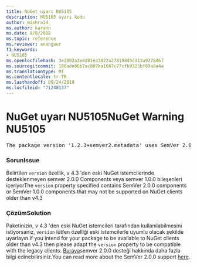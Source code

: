 ```yaml
---
title: NuGet uyarı NU5105
description: NU5105 uyarı kodu
author: mishra14
ms.author: karann
ms.date: 8/8/2018
ms.topic: reference
ms.reviewer: anangaur
f1_keywords:
- NU5105
ms.openlocfilehash: 3e2802a3edd81e43022a27819845cd13a9278d67
ms.sourcegitcommit: 188ade66b7ac807ba1667c77cfb9325bf89a8a4a
ms.translationtype: MT
ms.contentlocale: tr-TR
ms.lasthandoff: 09/24/2019
ms.locfileid: "71248137"
---
```

# <a name="nuget-warning-nu5105"></a><span data-ttu-id="d9b6a-103">NuGet uyarı NU5105</span><span class="sxs-lookup"><span data-stu-id="d9b6a-103">NuGet Warning NU5105</span></span>
<pre>The package version '1.2.3+semver2.metadata' uses SemVer 2.0.0 or components of SemVer 1.0.0 that are not supported on legacy clients. Change the package version to a SemVer 1.0.0 string. If the version contains a release label it must start with a letter. This message can be ignored if the package is not intended for older clients.</pre>

### <a name="issue"></a><span data-ttu-id="d9b6a-104">Sorun</span><span class="sxs-lookup"><span data-stu-id="d9b6a-104">Issue</span></span>

<span data-ttu-id="d9b6a-105">Belirtilen `version` özellik, v 4.3 'den eski NuGet istemcilerinde desteklenmeyen semver 2.0.0 Components veya semver 1.0.0 bileşenleri içeriyor</span><span class="sxs-lookup"><span data-stu-id="d9b6a-105">The `version` property specified contains SemVer 2.0.0 components or SemVer 1.0.0 components that may not be supported on NuGet clients older than v4.3</span></span>


### <a name="solution"></a><span data-ttu-id="d9b6a-106">Çözüm</span><span class="sxs-lookup"><span data-stu-id="d9b6a-106">Solution</span></span>

<span data-ttu-id="d9b6a-107">Paketinizin, v 4.3 'den eski NuGet istemcileri tarafından kullanılabilmesini istiyorsanız, `version` lütfen özelliği eski istemcilerle uyumlu olacak şekilde uyarlayın.</span><span class="sxs-lookup"><span data-stu-id="d9b6a-107">If you intend for your package to be available to NuGet clients older than v4.3 then please adapt the `version` property to be compatible with the legacy clients.</span></span> <span data-ttu-id="d9b6a-108">[Buraya](https://github.com/NuGet/Home/wiki/SemVer-2.0.0-support)semver 2.0.0 desteği hakkında daha fazla bilgi edinebilirsiniz.</span><span class="sxs-lookup"><span data-stu-id="d9b6a-108">You can read more about the SemVer 2.0.0 support [here](https://github.com/NuGet/Home/wiki/SemVer-2.0.0-support).</span></span>

